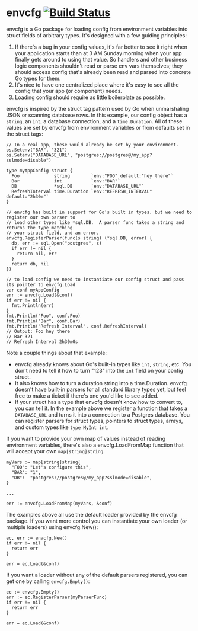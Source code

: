 # envcfg [![Build Status](https://travis-ci.org/btubbs/envcfg.svg?branch=master)](https://travis-ci.org/btubbs/envcfg)

envcfg is a Go package for loading config from environment variables into struct fields of arbitrary
types.  It's designed with a few guiding principles:

1. If there's a bug in your config values, it's far better to see it right when your application
   starts than at 3 AM Sunday morning when your app finally gets around to using that value.
   So handlers and other business logic components shouldn't read or parse env vars themselves; they
   should access config that's already been read and parsed into concrete Go types for them.
2. It's nice to have one centralized place where it's easy to see all the config that your app (or
   component) needs.
3. Loading config should require as little boilerplate as possible.

envcfg is inspired by the struct tag pattern used by Go when unmarshaling JSON or scanning database
rows.  In this example, our config object has a `string`, an `int`, a database connection, and a
`time.Duration`.  All of these values are set by envcfg from environment variables or from defaults
set in the struct tags:

    // In a real app, these would already be set by your environment.
    os.Setenv("BAR", "321")
    os.Setenv("DATABASE_URL", "postgres://postgres@/my_app?sslmode=disable")

    type myAppConfig struct {
      Foo             string        `env:"FOO" default:"hey there"`
      Bar             int           `env:"BAR"`
      DB              *sql.DB       `env:"DATABASE_URL"`
      RefreshInterval time.Duration `env:"REFRESH_INTERVAL" default:"2h30m"`
    }

    // envcfg has built in support for Go's built in types, but we need to register our own parser to
    // load other types like *sql.DB.  A parser func takes a string and returns the type matching
    // your struct field, and an error.
    envcfg.RegisterParser(func(s string) (*sql.DB, error) {
      db, err := sql.Open("postgres", s)
      if err != nil {
        return nil, err
      }
      return db, nil
    })

    // to load config we need to instantiate our config struct and pass its pointer to envcfg.Load
    var conf myAppConfig
    err := envcfg.Load(&conf)
    if err != nil {
      fmt.Println(err)
    }
    fmt.Println("Foo", conf.Foo)
    fmt.Println("Bar", conf.Bar)
    fmt.Println("Refresh Interval", conf.RefreshInterval)
    // Output: Foo hey there
    // Bar 321
    // Refresh Interval 2h30m0s

Note a couple things about that example:
- envcfg already knows about Go's built-in types like `int`, `string`, etc.  You don't need to tell
  it how to turn "123" into the `int` field on your config struct.
- It also knows how to turn a duration string into a time.Duration.  envcfg doesn't have built-in 
  parsers for all standard library types yet, but feel free to make a ticket if there's one you'd
  like to see added.
- If your struct has a type that envcfg doesn't know how to convert to, you can tell it.  In the example
  above we register a function that takes a `DATABASE_URL` and turns it into a connection to a
  Postgres database.  You can register parsers for struct types, pointers to struct types,
  arrays, and custom types like `type MyInt int`.

If you want to provide your own map of values instead of reading environment variables, there's also
a envcfg.LoadFromMap function that will accept your own `map[string]string`.

    myVars := map[string]string{
      "FOO": "Let's configure this",
      "BAR": "1",
      "DB":  "postgres://postgres@/my_app?sslmode=disable",
    }

    ...

    err := envcfg.LoadFromMap(myVars, &conf)

The examples above all use the default loader provided by the envcfg package.  If you want more
control you can instantiate your own loader (or multiple loaders) using envcfg.New():

    ec, err := envcfg.New()
    if err != nil {
      return err
    }

    err = ec.Load(&conf)

If you want a loader without any of the default parsers registered, you can get one by calling
`envcfg.Empty()`:

    ec := envcfg.Empty()
    err := ec.RegisterParser(myParserFunc)
    if err != nil {
      return err
    }

    err = ec.Load(&conf)
